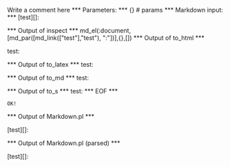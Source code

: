 Write a comment here
*** Parameters: ***
{} # params 
*** Markdown input: ***
[test][]:

*** Output of inspect ***
md_el(:document,[md_par([md_link(["test"],"test"), ":"])],{},[])
*** Output of to_html ***

<p><span>test</span>:</p>

*** Output of to_latex ***
test:


*** Output of to_md ***
test:


*** Output of to_s ***
test:
*** EOF ***



	OK!



*** Output of Markdown.pl ***
<p>[test][]:</p>

*** Output of Markdown.pl (parsed) ***
<p>[test][]:</p
  >